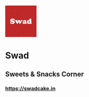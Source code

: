 
![SWAD-logo](https://raw.githubusercontent.com/Druhin13/Swad-Sweets-Snacks-Corner.github.io/master/assets/swad-100px.png)

# <b>Swad</b><br>
## Sweets & Snacks Corner

### https://swadcake.in
